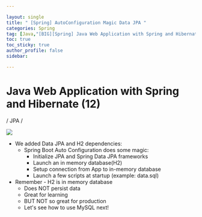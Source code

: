 ```yaml
---

layout: single
title: " [Spring] AutoConfiguration Magic Data JPA "
categories: Spring
tag: [Java,"[BIG][Spring] Java Web Application with Spring and Hibernate"]
toc: true
toc_sticky: true
author_profile: false
sidebar:

---
```

# Java Web Application with Spring and Hibernate (12)

/ JPA /

![](https://i.imgur.com/a8j0ZGI.png)
- We added Data JPA and H2 dependencies:
	- Spring Boot Auto Configuration does some magic:
		- Initialize JPA and Spring Data JPA frameworks
		- Launch an in memory database(H2)
		- Setup connection from App to in-memory database
		- Launch a few scripts at startup (example: data.sql)
- Remember - H2 is in memory database
	- Does NOT persist data
	- Great for learning
	- BUT NOT so great for production
	- Let's see how to use MySQL next!

